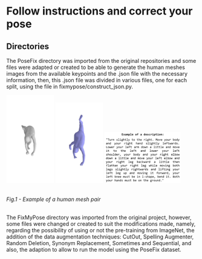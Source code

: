 # Follow instructions and correct your pose
## Directories
The PoseFix directory was imported from the original repositories and some files were adapted or created to be able to generate the human meshes images from the available keypoints and the .json file with the necessary information, then, this .json file was divided in various files, one for each split, using the file in fixmypose/construct_json.py.

<p float="left">
  <img src="https://github.com/AnaFilipaNogueira/Follow_instructions_and_correct_your_pose/blob/main/img_a0_new.jpg" width=25% height=50% />
  <img src="https://github.com/AnaFilipaNogueira/Follow_instructions_and_correct_your_pose/blob/main/img_b0_new.jpg" width=25% height=50% />
  <img src="https://github.com/AnaFilipaNogueira/Follow_instructions_and_correct_your_pose/blob/main/description.png" width=40% height=50% />
</p></br>
<em>Fig.1 - Example of a human mesh pair</em><br/><br/>

The FixMyPose directory was imported from the original project, however, some files were changed or created to suit the modifications made, namely, regarding the possibility of using or not the pre-training from ImageNet, the addition of the data augmentation techniques: CutOut, Spelling Augmenter, Random Deletion, Synonym Replacement, Sometimes and Sequential, and also, the adaption to allow to run the model using the PoseFix dataset.
